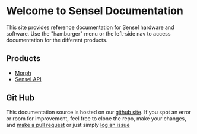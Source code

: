 # Welcome to Sensel Documentation

This site provides reference documentation for Sensel hardware and software. Use the "hamburger" menu or the left-side nav to access documentation for the different products.

## Products

* [Morph](morph/)
* [Sensel API](api/)

## Git Hub

This documentation source is hosted on our [github site](https://github.com/sensel/morph-docs). If you spot an error or room for improvement, feel free to clone the repo, make your changes, and [make a pull request](https://github.com/sensel/morph-docs/pulls) or just simply [log an issue](https://github.com/sensel/morph-docs/issues)

